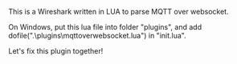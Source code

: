This is a Wireshark  written in LUA to parse MQTT over websocket.

On Windows, put this lua file into folder "plugins", and add 
dofile(".\\plugins\\mqttoverwebsocket.lua")
in "init.lua".

Let's fix this plugin together!
